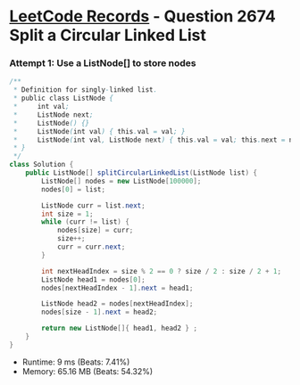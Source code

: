 # [LeetCode Records](../../README.md) - Question 2674 Split a Circular Linked List

### Attempt 1: Use a ListNode[] to store nodes
```java
/**
 * Definition for singly-linked list.
 * public class ListNode {
 *     int val;
 *     ListNode next;
 *     ListNode() {}
 *     ListNode(int val) { this.val = val; }
 *     ListNode(int val, ListNode next) { this.val = val; this.next = next; }
 * }
 */
class Solution {
    public ListNode[] splitCircularLinkedList(ListNode list) {
        ListNode[] nodes = new ListNode[100000];
        nodes[0] = list;

        ListNode curr = list.next;
        int size = 1;
        while (curr != list) {
            nodes[size] = curr;
            size++;
            curr = curr.next;
        }

        int nextHeadIndex = size % 2 == 0 ? size / 2 : size / 2 + 1;
        ListNode head1 = nodes[0];
        nodes[nextHeadIndex - 1].next = head1;

        ListNode head2 = nodes[nextHeadIndex];
        nodes[size - 1].next = head2;

        return new ListNode[]{ head1, head2 } ;
    }
}
```
- Runtime: 9 ms (Beats: 7.41%)
- Memory: 65.16 MB (Beats: 54.32%)

<br>
